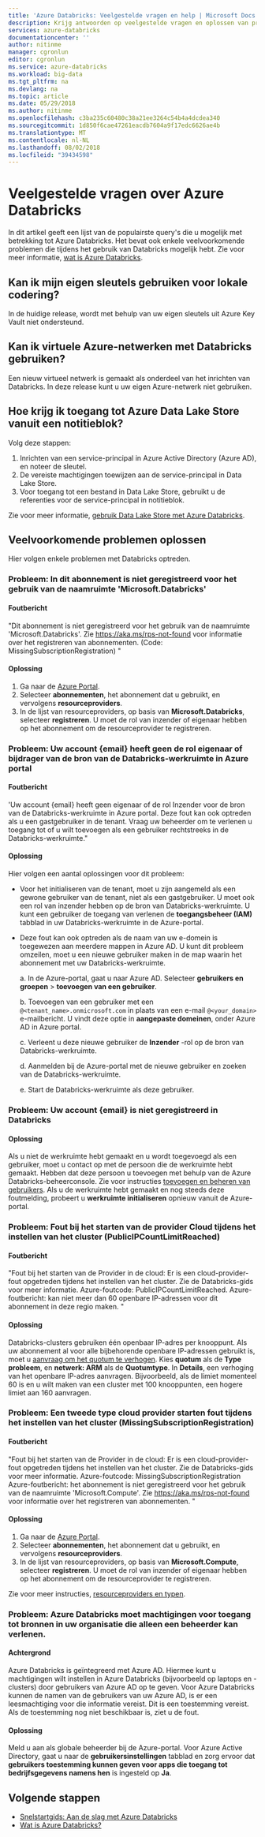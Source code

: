 ```yaml
---
title: 'Azure Databricks: Veelgestelde vragen en help | Microsoft Docs'
description: Krijg antwoorden op veelgestelde vragen en oplossen van problemen met informatie over Azure Databricks.
services: azure-databricks
documentationcenter: ''
author: nitinme
manager: cgronlun
editor: cgronlun
ms.service: azure-databricks
ms.workload: big-data
ms.tgt_pltfrm: na
ms.devlang: na
ms.topic: article
ms.date: 05/29/2018
ms.author: nitinme
ms.openlocfilehash: c3ba235c60480c38a21ee3264c54b4a4dcdea340
ms.sourcegitcommit: 1d850f6cae47261eacdb7604a9f17edc6626ae4b
ms.translationtype: MT
ms.contentlocale: nl-NL
ms.lasthandoff: 08/02/2018
ms.locfileid: "39434598"
---
```

# <a name="frequently-asked-questions-about-azure-databricks"></a>Veelgestelde vragen over Azure Databricks

In dit artikel geeft een lijst van de populairste query's die u mogelijk met betrekking tot Azure Databricks. Het bevat ook enkele veelvoorkomende problemen die tijdens het gebruik van Databricks mogelijk hebt. Zie voor meer informatie, [wat is Azure Databricks](what-is-azure-databricks.md). 

## <a name="can-i-use-my-own-keys-for-local-encryption"></a>Kan ik mijn eigen sleutels gebruiken voor lokale codering? 
In de huidige release, wordt met behulp van uw eigen sleutels uit Azure Key Vault niet ondersteund. 

## <a name="can-i-use-azure-virtual-networks-with-databricks"></a>Kan ik virtuele Azure-netwerken met Databricks gebruiken?
Een nieuw virtueel netwerk is gemaakt als onderdeel van het inrichten van Databricks. In deze release kunt u uw eigen Azure-netwerk niet gebruiken.

## <a name="how-do-i-access-azure-data-lake-store-from-a-notebook"></a>Hoe krijg ik toegang tot Azure Data Lake Store vanuit een notitieblok? 

Volg deze stappen:
1. Inrichten van een service-principal in Azure Active Directory (Azure AD), en noteer de sleutel.
1. De vereiste machtigingen toewijzen aan de service-principal in Data Lake Store.
1. Voor toegang tot een bestand in Data Lake Store, gebruikt u de referenties voor de service-principal in notitieblok.

Zie voor meer informatie, [gebruik Data Lake Store met Azure Databricks](https://docs.azuredatabricks.net/spark/latest/data-sources/azure/azure-datalake.html).

## <a name="fix-common-problems"></a>Veelvoorkomende problemen oplossen

Hier volgen enkele problemen met Databricks optreden.

### <a name="issue-this-subscription-is-not-registered-to-use-the-namespace-microsoftdatabricks"></a>Probleem: In dit abonnement is niet geregistreerd voor het gebruik van de naamruimte 'Microsoft.Databricks'

#### <a name="error-message"></a>Foutbericht

"Dit abonnement is niet geregistreerd voor het gebruik van de naamruimte 'Microsoft.Databricks'. Zie https://aka.ms/rps-not-found voor informatie over het registreren van abonnementen. (Code: MissingSubscriptionRegistration) "

#### <a name="solution"></a>Oplossing

1. Ga naar de [Azure Portal](https://portal.azure.com).
1. Selecteer **abonnementen**, het abonnement dat u gebruikt, en vervolgens **resourceproviders**. 
1. In de lijst van resourceproviders, op basis van **Microsoft.Databricks**, selecteer **registreren**. U moet de rol van inzender of eigenaar hebben op het abonnement om de resourceprovider te registreren.


### <a name="issue-your-account-email-does-not-have-the-owner-or-contributor-role-on-the-databricks-workspace-resource-in-the-azure-portal"></a>Probleem: Uw account {email} heeft geen de rol eigenaar of bijdrager van de bron van de Databricks-werkruimte in Azure portal

#### <a name="error-message"></a>Foutbericht

'Uw account {email} heeft geen eigenaar of de rol Inzender voor de bron van de Databricks-werkruimte in Azure portal. Deze fout kan ook optreden als u een gastgebruiker in de tenant. Vraag uw beheerder om te verlenen u toegang tot of u wilt toevoegen als een gebruiker rechtstreeks in de Databricks-werkruimte." 

#### <a name="solution"></a>Oplossing

Hier volgen een aantal oplossingen voor dit probleem:

* Voor het initialiseren van de tenant, moet u zijn aangemeld als een gewone gebruiker van de tenant, niet als een gastgebruiker. U moet ook een rol van inzender hebben op de bron van Databricks-werkruimte. U kunt een gebruiker de toegang van verlenen de **toegangsbeheer (IAM)** tabblad in uw Databricks-werkruimte in de Azure-portal.

* Deze fout kan ook optreden als de naam van uw e-domein is toegewezen aan meerdere mappen in Azure AD. U kunt dit probleem omzeilen, moet u een nieuwe gebruiker maken in de map waarin het abonnement met uw Databricks-werkruimte.

    a. In de Azure-portal, gaat u naar Azure AD. Selecteer **gebruikers en groepen** > **toevoegen van een gebruiker**.

    b. Toevoegen van een gebruiker met een `@<tenant_name>.onmicrosoft.com` in plaats van een e-mail `@<your_domain>` e-mailbericht. U vindt deze optie in **aangepaste domeinen**, onder Azure AD in Azure portal.
    
    c. Verleent u deze nieuwe gebruiker de **Inzender** -rol op de bron van Databricks-werkruimte.
    
    d. Aanmelden bij de Azure-portal met de nieuwe gebruiker en zoeken van de Databricks-werkruimte.
    
    e. Start de Databricks-werkruimte als deze gebruiker.


### <a name="issue-your-account-email-has-not-been-registered-in-databricks"></a>Probleem: Uw account {email} is niet geregistreerd in Databricks 

#### <a name="solution"></a>Oplossing

Als u niet de werkruimte hebt gemaakt en u wordt toegevoegd als een gebruiker, moet u contact op met de persoon die de werkruimte hebt gemaakt. Hebben dat deze persoon u toevoegen met behulp van de Azure Databricks-beheerconsole. Zie voor instructies [toevoegen en beheren van gebruikers](https://docs.azuredatabricks.net/administration-guide/admin-settings/users.html). Als u de werkruimte hebt gemaakt en nog steeds deze foutmelding, probeert u **werkruimte initialiseren** opnieuw vanuit de Azure-portal.

### <a name="issue-cloud-provider-launch-failure-while-setting-up-the-cluster-publicipcountlimitreached"></a>Probleem: Fout bij het starten van de provider Cloud tijdens het instellen van het cluster (PublicIPCountLimitReached)

#### <a name="error-message"></a>Foutbericht

"Fout bij het starten van de Provider in de cloud: Er is een cloud-provider-fout opgetreden tijdens het instellen van het cluster. Zie de Databricks-gids voor meer informatie. Azure-foutcode: PublicIPCountLimitReached. Azure-foutbericht: kan niet meer dan 60 openbare IP-adressen voor dit abonnement in deze regio maken. "

#### <a name="solution"></a>Oplossing

Databricks-clusters gebruiken één openbaar IP-adres per knooppunt. Als uw abonnement al voor alle bijbehorende openbare IP-adressen gebruikt is, moet u [aanvraag om het quotum te verhogen](https://docs.microsoft.com/azure/azure-supportability/resource-manager-core-quotas-request). Kies **quotum** als de **Type probleem**, en **netwerk: ARM** als de **Quotumtype**. In **Details**, een verhoging van het openbare IP-adres aanvragen. Bijvoorbeeld, als de limiet momenteel 60 is en u wilt maken van een cluster met 100 knooppunten, een hogere limiet aan 160 aanvragen.

### <a name="issue-a-second-type-of-cloud-provider-launch-failure-while-setting-up-the-cluster-missingsubscriptionregistration"></a>Probleem: Een tweede type cloud provider starten fout tijdens het instellen van het cluster (MissingSubscriptionRegistration)

#### <a name="error-message"></a>Foutbericht

"Fout bij het starten van de Provider in de cloud: Er is een cloud-provider-fout opgetreden tijdens het instellen van het cluster. Zie de Databricks-gids voor meer informatie.
Azure-foutcode: MissingSubscriptionRegistration Azure-foutbericht: het abonnement is niet geregistreerd voor het gebruik van de naamruimte 'Microsoft.Compute'. Zie https://aka.ms/rps-not-found voor informatie over het registreren van abonnementen. "

#### <a name="solution"></a>Oplossing

1. Ga naar de [Azure Portal](https://portal.azure.com).
1. Selecteer **abonnementen**, het abonnement dat u gebruikt, en vervolgens **resourceproviders**. 
1. In de lijst van resourceproviders, op basis van **Microsoft.Compute**, selecteer **registreren**. U moet de rol van inzender of eigenaar hebben op het abonnement om de resourceprovider te registreren.

Zie voor meer instructies, [resourceproviders en typen](../azure-resource-manager/resource-manager-supported-services.md).

### <a name="issue-azure-databricks-needs-permissions-to-access-resources-in-your-organization-that-only-an-admin-can-grant"></a>Probleem: Azure Databricks moet machtigingen voor toegang tot bronnen in uw organisatie die alleen een beheerder kan verlenen.

#### <a name="background"></a>Achtergrond

Azure Databricks is geïntegreerd met Azure AD. Hiermee kunt u machtigingen wilt instellen in Azure Databricks (bijvoorbeeld op laptops en -clusters) door gebruikers van Azure AD op te geven. Voor Azure Databricks kunnen de namen van de gebruikers van uw Azure AD, is er een leesmachtiging voor die informatie vereist. Dit is een toestemming vereist. Als de toestemming nog niet beschikbaar is, ziet u de fout.

#### <a name="solution"></a>Oplossing

Meld u aan als globale beheerder bij de Azure-portal. Voor Azure Active Directory, gaat u naar de **gebruikersinstellingen** tabblad en zorg ervoor dat **gebruikers toestemming kunnen geven voor apps die toegang tot bedrijfsgegevens namens hen** is ingesteld op **Ja**.

## <a name="next-steps"></a>Volgende stappen

- [Snelstartgids: Aan de slag met Azure Databricks](quickstart-create-databricks-workspace-portal.md)
- [Wat is Azure Databricks?](what-is-azure-databricks.md)

